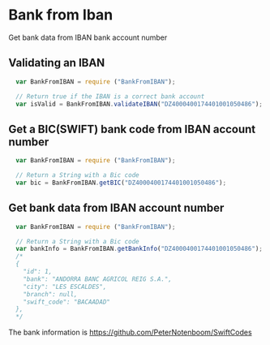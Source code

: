 # Bank from Iban
Get bank data from IBAN bank account number


Validating an IBAN
------------------
```javascript
  var BankFromIBAN = require ("BankFromIBAN");

  // Return true if the IBAN is a correct bank account
  var isValid = BankFromIBAN.validateIBAN("DZ4000400174401001050486");
```

Get a BIC(SWIFT) bank code from IBAN account number
---------------------------------------------------
```javascript
  var BankFromIBAN = require ("BankFromIBAN");

  // Return a String with a Bic code
  var bic = BankFromIBAN.getBIC("DZ4000400174401001050486");
```

Get bank data from IBAN account number
---------------------------------------------------
```javascript
  var BankFromIBAN = require ("BankFromIBAN");

  // Return a String with a Bic code
  var bankInfo = BankFromIBAN.getBankInfo("DZ4000400174401001050486");
  /*
  {
    "id": 1,
    "bank": "ANDORRA BANC AGRICOL REIG S.A.",
    "city": "LES ESCALDES",
    "branch": null,
    "swift_code": "BACAADAD"
  },
  */

```

The bank information is https://github.com/PeterNotenboom/SwiftCodes
